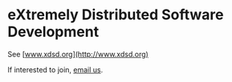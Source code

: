 # eXtremely Distributed Software Development

See [www.xdsd.org](http://www.xdsd.org)

If interested to join, [email us](mailto:team@xdsd.org).
